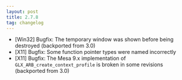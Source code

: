 ```yaml
---
layout: post
title: 2.7.8
tag: changelog
---
```


- \[Win32\] Bugfix: The temporary window was shown before being destroyed
  (backported from 3.0)
- \[X11\] Bugfix: Some function pointer types were named incorrectly
- \[X11\] Bugfix: The Mesa 9.x implementation of
  `GLX_ARB_create_context_profile` is broken in some revisions (backported
  from 3.0)
